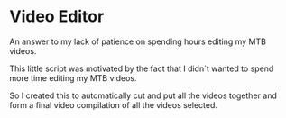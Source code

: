 # Video Editor
 An answer to my lack of patience on spending hours editing my MTB videos.
 
 This little script was motivated by the fact that I didn´t wanted to spend more time editing my MTB videos.

 So I created this to automatically cut and put all the videos together and form a final video compilation of all the videos selected. 
